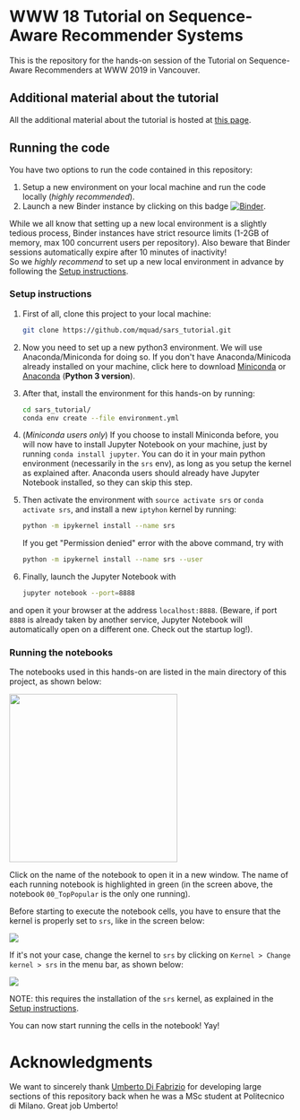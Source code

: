 
# WWW 18 Tutorial on Sequence-Aware Recommender Systems

This is the repository for the hands-on session of the Tutorial on Sequence-Aware Recommenders at WWW 2019 in Vancouver.

## Additional material about the tutorial

All the additional material about the tutorial is hosted at [this page](https://sites.google.com/view/seq-www-tutorial/home).

## Running the code

You have two options to run the code contained in this repository:
1. Setup a new environment on your local machine and run the code locally (_highly recommended_).
2. Launch a new Binder instance by clicking on this badge [![Binder](https://mybinder.org/badge.svg)](https://mybinder.org/v2/gh/mquad/sars_tutorial/master). 

While we all know that setting up a new local environment is a slightly tedious process, Binder instances have strict resource limits (1-2GB of memory, max 100 concurrent users per repository). 
Also beware that Binder sessions automatically expire after 10 minutes of inactivity!  
So we *highly recommend* to set up a new local environment in advance by following the [Setup instructions](#setup-instructions).

### Setup instructions

1. First of all, clone this project to your local machine:
    ```bash
    git clone https://github.com/mquad/sars_tutorial.git
    ```

2. Now you need to set up a new python3 environment. We will use Anaconda/Miniconda for doing so.
If you don't have Anaconda/Minicoda already installed on your machine, click here to download [Miniconda](https://conda.io/miniconda.html) or [Anaconda](https://www.anaconda.com/download/) (**Python 3 version**).

3. After that, install the environment for this hands-on by running:
    ```bash
    cd sars_tutorial/
    conda env create --file environment.yml
    ```

4. (_Miniconda users only_) If you choose to install Miniconda before, you will now have to install Jupyter Notebook on your machine, just by running `conda install jupyter`. 
You can do it in your main python environment (necessarily in the `srs` env),  as long as you setup the kernel as explained after.
Anaconda users should already have Jupyter Notebook installed, so they can skip this step.

5. Then activate the environment with `source activate srs` or `conda activate srs`, and install a new `iptyhon` kernel by running:
    ```bash
    python -m ipykernel install --name srs
    ``` 
    If you get "Permission denied" error with the above command, try with
    ```bash
    python -m ipykernel install --name srs --user
    ``` 

6. Finally, launch the Jupyter Notebook with
    ```bash
    jupyter notebook --port=8888
    ```
and open it your browser at the address `localhost:8888`. 
(Beware, if port `8888` is already taken by another service, Jupyter Notebook will automatically open on a different one. Check out the startup log!).


### Running the notebooks

The notebooks used in this hands-on are listed in the main directory of this project, as shown below:

<img src="images/running_notebooks_1.png" width="300" >

Click on the name of the notebook to open it in a new window. The name of each running notebook is highlighted in green 
(in the screen above, the notebook `00_TopPopular` is the only one running).

Before starting to execute the notebook cells, you have to ensure that the kernel is properly set to `srs`, like in the screen below:

![](images/running_notebooks_2.png)

If it's not your case, change the kernel to `srs` by clicking on `Kernel > Change kernel > srs` in the menu bar, as shown below:

![](images/running_notebooks_3.png)

NOTE: this requires the installation of the `srs` kernel, as explained in the [Setup instructions](#setup-instructions).

You can now start running the cells in the notebook! Yay!


# Acknowledgments

We want to sincerely thank [Umberto Di Fabrizio](https://www.linkedin.com/in/umbertodifabrizio) for developing large sections of this repository back when he was a MSc student at Politecnico di Milano. Great job Umberto!
